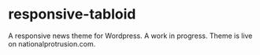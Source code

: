 responsive-tabloid
==================

A responsive news theme for Wordpress.  A work in progress.  Theme is live on nationalprotrusion.com.
